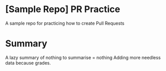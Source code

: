 # [Sample Repo] PR Practice
A sample repo for practicing how to create Pull Requests

# Summary
A lazy summary of nothing to summarise = nothing
Adding more needless data because grades.
